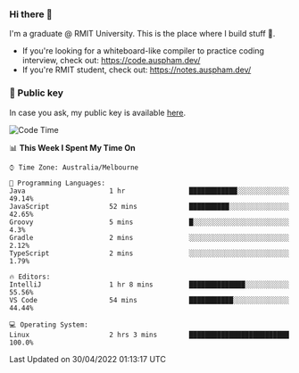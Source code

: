 ### Hi there 👋

I'm a graduate @ RMIT University. This is the place where I build stuff 👀. 

- If you're looking for a whiteboard-like compiler to practice coding interview, check out: https://code.auspham.dev/
- If you're RMIT student, check out: https://notes.auspham.dev/

### 🔑 Public key

In case you ask, my public key is available [here](https://public.auspham.dev/).

<!--START_SECTION:waka-->
![Code Time](http://img.shields.io/badge/Code%20Time-831%20hrs%2034%20mins-blue)

📊 **This Week I Spent My Time On** 

```text
⌚︎ Time Zone: Australia/Melbourne

💬 Programming Languages: 
Java                     1 hr                ████████████░░░░░░░░░░░░░   49.14% 
JavaScript               52 mins             ██████████░░░░░░░░░░░░░░░   42.65% 
Groovy                   5 mins              █░░░░░░░░░░░░░░░░░░░░░░░░   4.3% 
Gradle                   2 mins              ░░░░░░░░░░░░░░░░░░░░░░░░░   2.12% 
TypeScript               2 mins              ░░░░░░░░░░░░░░░░░░░░░░░░░   1.79%

🔥 Editors: 
IntelliJ                 1 hr 8 mins         ██████████████░░░░░░░░░░░   55.56% 
VS Code                  54 mins             ███████████░░░░░░░░░░░░░░   44.44%

💻 Operating System: 
Linux                    2 hrs 3 mins        █████████████████████████   100.0%

```


 Last Updated on 30/04/2022 01:13:17 UTC
<!--END_SECTION:waka-->

<!--
**rockmanvnx6/rockmanvnx6** is a ✨ _special_ ✨ repository because its `README.md` (this file) appears on your GitHub profile.

Here are some ideas to get you started:

- 🔭 I’m currently working on ...
- 🌱 I’m currently learning ...
- 👯 I’m looking to collaborate on ...
- 🤔 I’m looking for help with ...
- 💬 Ask me about ...
- 📫 How to reach me: ...
- 😄 Pronouns: ...
- ⚡ Fun fact: ...
-->
